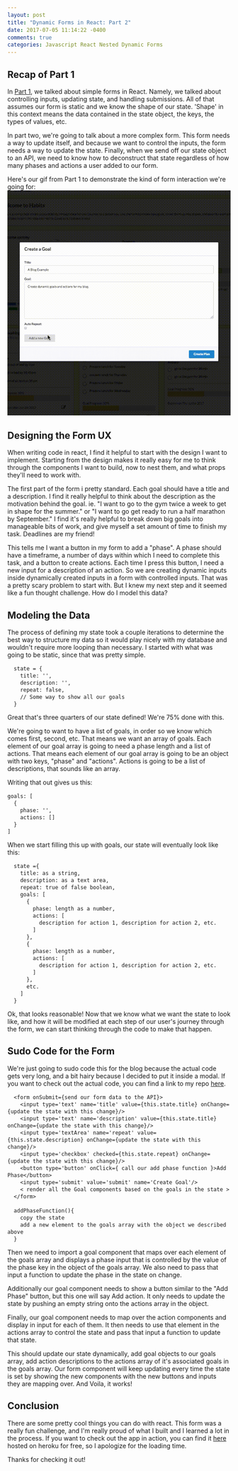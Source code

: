 ```yaml
---
layout: post
title: "Dynamic Forms in React: Part 2"
date: 2017-07-05 11:14:22 -0400
comments: true
categories: Javascript React Nested Dynamic Forms
---
```


## Recap of Part 1

In [Part 1](https://sammysteiner.github.io/blog/2017/07/02/dynamic-forms-in-react/), we talked about simple forms in React. Namely, we talked about controlling inputs, updating state, and handling submissions. All of that assumes our form is static and we know the shape of our state. 'Shape' in this context means the data contained in the state object, the keys, the types of values, etc.

In part two, we're going to talk about a more complex form. This form needs a way to update itself, and because we want to control the inputs, the form needs a way to update the state. Finally, when we send off our state object to an API, we need to know how to deconstruct that state regardless of how many phases and actions a user added to our form.

Here's our gif from Part 1 to demonstrate the kind of form interaction we're going for:
![Dynamic form gif](/assets/goalForm.gif)

## Designing the Form UX

When writing code in react, I find it helpful to start with the design I want to implement. Starting from the design makes it really easy for me to think through the components I want to build, now to nest them, and what props they'll need to work with.

The first part of the form i pretty standard. Each goal should have a title and a description. I find it really helpful to think about the description as the motivation behind the goal. ie. "I want to go to the gym twice a week to get in shape for the summer." or "I want to go get ready to run a half marathon by September." I find it's really helpful to break down big goals into manageable bits of work, and give myself a set amount of time to finish my task. Deadlines are my friend!

This tells me I want a button in my form to add a "phase". A phase should have a timeframe, a number of days within which I need to complete this task, and a button to create actions. Each time I press this button, I need a new input for a description of an action. So we are creating dynamic inputs inside dynamically created inputs in a form with controlled inputs. That was a pretty scary problem to start with. But I knew my next step and it seemed like a fun thought challenge. How do I model this data?

## Modeling the Data

The process of defining my state took a couple iterations to determine the best way to structure my data so it would play nicely with my database and wouldn't require more looping than necessary. I started with what was going to be static, since that was pretty simple.

```
  state = {
    title: '',
    description: '',
    repeat: false,
    // Some way to show all our goals
  }
```

Great that's three quarters of our state defined! We're 75% done with this.

We're going to want to have a list of goals, in order so we know which comes first, second, etc. That means we want an array of goals. Each element of our goal array is going to need a phase length and a list of actions. That means each element of our goal array is going to be an object with two keys, "phase" and "actions". Actions is going to be a list of descriptions, that sounds like an array.

Writing that out gives us this:

```
goals: [
  {
    phase: '',
    actions: []
  }
]
```

When we start filling this up with goals, our state will eventually look like this:

```
  state ={
    title: as a string,
    description: as a text area,
    repeat: true of false boolean,
    goals: [
      {
        phase: length as a number,
        actions: [
          description for action 1, description for action 2, etc.
        ]
      },
      {
        phase: length as a number,
        actions: [
          description for action 1, description for action 2, etc.
        ]
      },
      etc.
    ]
  }
```

Ok, that looks reasonable! Now that we know what we want the state to look like, and how it will be modified at each step of our user's journey through the form, we can start thinking through the code to make that happen.

## Sudo Code for the Form

We're just going to sudo code this for the blog because the actual code gets very long, and a bit hairy because I decided to put it inside a modal. If you want to check out the actual code, you can find a link to my repo [here](https://github.com/SammySteiner/habits-client).

```
  <form onSubmit={send our form data to the API}>
    <input type='text' name='title' value={this.state.title} onChange={update the state with this change}/>
    <input type='text' name='description' value={this.state.title} onChange={update the state with this change}/>
    <input type='textArea' name='repeat' value={this.state.description} onChange={update the state with this change}/>
    <input type='checkbox' checked={this.state.repeat} onChange={update the state with this change}/>
    <button type='button' onClick={ call our add phase function }>Add Phase</button>
    <input type='submit' value='submit' name='Create Goal'/>
    < render all the Goal components based on the goals in the state >
  </form>

  addPhaseFunction(){
    copy the state
    add a new element to the goals array with the object we described above
  }
```

Then we need to import a goal component that maps over each element of the goals array and displays a phase input that is controlled by the value of the phase key in the object of the goals array. We also need to pass that input a function to update the phase in the state on change.

Additionally our goal component needs to show a button similar to the "Add Phase" button, but this one will say Add action. It only needs to update the state by pushing an empty string onto the actions array in the  object.

Finally, our goal component needs to map over the action components and display in input for each of them. It then needs to use that element in the actions array to control the state and pass that input a function to update that state.

This should update our state dynamically, add goal objects to our goals array, add action descriptions to the actions array of it's associated goals in the goals array. Our form component will keep updating every time the state is set by showing the new components with the new buttons and inputs they are mapping over. And Voila, it works!

## Conclusion

There are some pretty cool things you can do with react. This form was a really fun challenge, and I'm really proud of what I built and I learned a lot in the process. If you want to check out the app in action, you can find it [here](habits-sammy-steiner.herokuapp.com) hosted on heroku for free, so I apologize for the loading time.

Thanks for checking it out!
